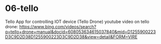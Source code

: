 # 06-tello
Tello App for controlling IOT device (Tello Drone)
youtube video on tello drone:
https://www.bing.com/videos/search?q=tello+drone+manual&docid=608053634615037840&mid=D1255900223D3C9D2D38D1255900223D3C9D2D38&view=detail&FORM=VIRE
